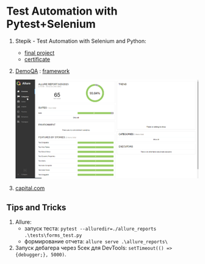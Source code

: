 # Test Automation with Pytest+Selenium

1. Stepik - Test Automation with Selenium and Python:
   * [final project](https://github.com/MikeTaran/stepikFinalProject)
   * [certificate](https://stepik.org/cert/2139632)
2. [DemoQA](https://demoqa.com/) : [framework](https://github.com/MikeTaran/PytestSelenium)

   ![](./Screenshot_1.png)
3. [capital.com](https://github.com/MikeTaran/CapitalReTests)






## Tips and Tricks
1. Allure:
    * запуск теста: `pytest --alluredir=./allure_reports .\tests\forms_test.py`
    * формирование отчета: `allure serve .\allure_reports\`
2. Запуск дебагера через 5сек для DevTools: `setTimeout(() => {debugger;}, 5000)`. 
